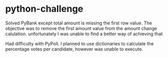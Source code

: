 # python-challenge

Solved PyBank except total amount is missing the first row value. The objective was to remove the first amount value from the amount change calulation. unfortunately I was unable to find a better way of achieving that 

Had difficulty with PyPoll. I planned to use dictionaries to calculate the percentage votes per candidate, however was unable to execute.  
